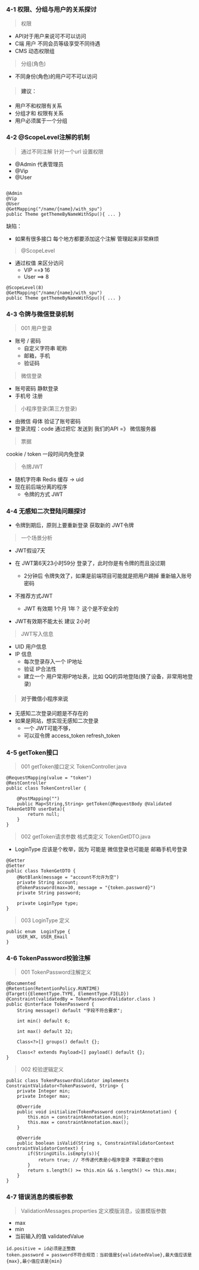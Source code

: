 ### 4-1 权限、分组与用户的关系探讨

> 权限

- API对于用户来说可不可以访问
- C端 用户 不同会员等级享受不同待遇
- CMS 动态权限组

> 分组(角色)

- 不同身份(角色)的用户可不可以访问

> #### 建议：

- 用户不和权限有关系
- 分组才和 权限有关系
- 用户必须属于一个分组

### 4-2 @ScopeLevel注解的机制

> 通过不同注解 针对一个url 设置权限

- @Admin 代表管理员
- @Vip
- @User

```

@Admin
@Vip
@User
@GetMapping("/name/{name}/with_spu")
public Theme getThemeByNameWithSpu(){ ... }
```

缺陷：

- 如果有很多接口 每个地方都要添加这个注解 管理起来非常麻烦

> @ScopeLevel

- 通过权值 来区分访问
    - VIP ==》 16
    - User ==> 8

```
@ScopeLevel(8)
@GetMapping("/name/{name}/with_spu")
public Theme getThemeByNameWithSpu(){ ... }
```

### 4-3 令牌与微信登录机制

> 001 用户登录

- 账号 / 密码
    - 自定义字符串 昵称 
    - 邮箱，手机
    - 验证码
    
> 微信登录

- 账号密码 静默登录
- 手机号 注册

> 小程序登录(第三方登录)

- 由微信 母体 验证了账号密码
- 登录流程：code 通过把它 发送到 我们的API =》 微信服务器

> 票据

cookie / token 一段时间内免登录

> 令牌JWT

- 随机字符串 Redis 缓存 -> uid
- 现在前后端分离的程序
    - 令牌的方式 JWT 

### 4-4 无感知二次登陆问题探讨

- 令牌到期后，原则上要重新登录 获取新的 JWT令牌

> 一个场景分析

- JWT假设7天
- 在 JWT第6天23小时59分 登录了，此时你是有令牌的而且没过期
    - 2分钟后 令牌失效了，如果是前端项目可能就是把用户踢掉 重新输入账号密码

- 不推荐方式JWT
    - JWT 有效期 1个月 1年？ 这个是不安全的
- JWT有效期不能太长 建议 2小时

> JWT写入信息 

- UID 用户信息
- IP 信息 
    - 每次登录存入一个 IP地址
    - 验证 IP合法性
    - 建立一个 用户常用IP地址表，比如 QQ的异地登陆(换了设备，非常用地登录)

> #### 对于微信小程序来说

- 无感知二次登录问题是不存在的
- 如果是网站，想实现无感知二次登录
    - 一个 JWT可能不够，
    - 可以双令牌 access_token  refresh_token
    
### 4-5 getToken接口

> 001 getToken接口定义 TokenController.java

```
@RequestMapping(value = "token")
@RestController
public class TokenController {

    @PostMapping("")
    public Map<String,String> getToken(@RequestBody @Validated TokenGetDTO userData){
        return null;
    }
}
```

> 002 getToken请求参数 格式类定义 TokenGetDTO.java

- LoginType 应该是个枚举，因为 可能是 微信登录也可能是 邮箱手机号登录

```
@Getter
@Setter
public class TokenGetDTO {
    @NotBlank(message = "account不允许为空")
    private String account;
    @TokenPassword(max=30, message = "{token.password}")
    private String password;
    
    private LoginType type;
}
```

> 003 LoginType 定义

```
public enum  LoginType {
    USER_WX, USER_Email
}
```


### 4-6 TokenPassword校验注解

> 001 TokenPassword注解定义

```
@Documented
@Retention(RetentionPolicy.RUNTIME)
@Target({ElementType.TYPE, ElementType.FIELD})
@Constraint(validatedBy = TokenPasswordValidator.class )
public @interface TokenPassword {
    String message() default "字段不符合要求";

    int min() default 6;

    int max() default 32;

    Class<?>[] groups() default {};

    Class<? extends Payload>[] payload() default {};
}
```

> 002 校验逻辑定义 

```
public class TokenPasswordValidator implements ConstraintValidator<TokenPassword, String> {
    private Integer min;
    private Integer max;

    @Override
    public void initialize(TokenPassword constraintAnnotation) {
        this.min = constraintAnnotation.min();
        this.max = constraintAnnotation.max();
    }

    @Override
    public boolean isValid(String s, ConstraintValidatorContext constraintValidatorContext) {
        if(StringUtils.isEmpty(s)){
            return true; // 不传递代表是小程序登录 不需要这个密码
        }
        return s.length() >= this.min && s.length() <= this.max;
    }
}
```

### 4-7 错误消息的模板参数

> ValidationMessages.properties 定义模版消息，设置模版参数

- max
- min
- 当前输入的值 validatedValue

```
id.positive = id必须是正整数
token.password = password不符合规范：当前值是${validatedValue},最大值应该是{max},最小值应该是{min}
```